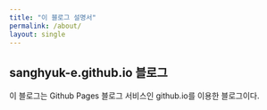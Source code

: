 ```yaml
---
title: "이 블로그 설명서"
permalink: /about/
layout: single
---
```


## sanghyuk-e.github.io 블로그

이 블로그는 Github Pages 블로그 서비스인 github.io를 이용한 블로그이다.
